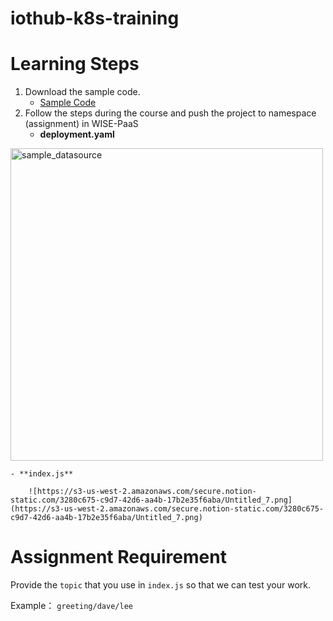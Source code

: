 # iothub-k8s-training

# Learning Steps

1. Download the sample code.
    - [Sample Code](https://github.com/WISE-PaaS/iothub-k8s-training)
2. Follow the steps during the course and push the project to namespace (assignment) in WISE-PaaS 
    - **deployment.yaml**
<img src="src/img/sample_datasource.png" alt="sample_datasource" style="width: 500px;"/>


    - **index.js**

        ![https://s3-us-west-2.amazonaws.com/secure.notion-static.com/3280c675-c9d7-42d6-aa4b-17b2e35f6aba/Untitled_7.png](https://s3-us-west-2.amazonaws.com/secure.notion-static.com/3280c675-c9d7-42d6-aa4b-17b2e35f6aba/Untitled_7.png)

# Assignment Requirement

Provide the `topic` that you use in `index.js` so that we can test your work.

Example： `greeting/dave/lee`
